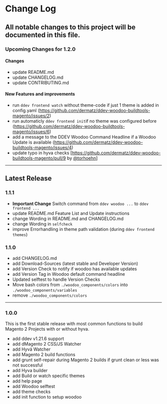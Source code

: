 # Change Log
All notable changes to this project will be documented in this file.
---
### Upcoming Changes for 1.2.0
#### Changes
- update README.md
- update CHANGELOG.md
- update CONTRIBUTING.md

#### New Features and improvements
- run `ddev frontend watch` without theme-code if just 1 theme is added in config.yaml (https://github.com/dermatz/ddev-woodoo-buildtools-magento/issues/2)
- run automaticly `ddev frontend init`if no theme was configured before (https://github.com/dermatz/ddev-woodoo-buildtools-magento/issues/6)
- add a message to the DDEV Woodoo Command Headline if a Woodoo Update is available (https://github.com/dermatz/ddev-woodoo-buildtools-magento/issues/4)
- update typo in hyva checks [https://github.com/dermatz/ddev-woodoo-buildtools-magento/pull/9 by [@torhoehn](https://github.com/torhoehn)] 
 
---
## Latest Release
### 1.1.1
- **Important Change** Switch command from `ddev woodoo ...` to `ddev frontend ...`
- update README.md Feature List and Update instructions
- change Wording in README.md and CHANGELOG.md
- change Wording in `selfcheck`
- improve Errorhandling in theme path validation (during `ddev frontend themes`)

### 1.1.0

- add CHANGELOG.md
- add Download-Sources (latest stable and Developer Version)
- add Version Check to notify if woodoo has available updates
- add Version Tag in Woodoo default command headline
- Updated selftest to handle Version Checks
- Move bash colors from `./woodoo_components/colors` into `./woodoo_components/variables`
- remove `./woodoo_components/colors`

---

### 1.0.0

This is the first stable release with most common functions to build Magento 2 Projects with or without hyva.

- add ddev v1.21.6 support
- add dMagento 2 CSS/JS Watcher
- add Hyvä Watcher
- add Magento 2 build functions
- add grunt self-repair during Magento 2 builds if grunt clean or less was not successful
- add Hyva builder
- add Build or watch specific themes
- add help page
- add Woodoo selftest
- add theme checks
- add init function to setup woodoo
